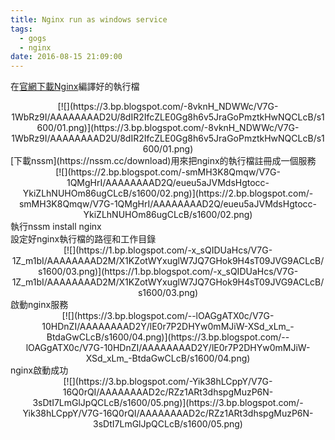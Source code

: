 ```yaml
---
title: Nginx run as windows service
tags:
  - gogs
  - nginx
date: 2016-08-15 21:09:00
---
```


在[官網下載Nginx](https://nginx.org/en/download.html)編譯好的執行檔
<div class="separator" style="clear: both; text-align: center;">[![](https://3.bp.blogspot.com/-8vknH_NDWWc/V7G-1WbRz9I/AAAAAAAAD2U/8dIR2IfcZLE0Gg8h6v5JraGoPmztkHwNQCLcB/s1600/01.png)](https://3.bp.blogspot.com/-8vknH_NDWWc/V7G-1WbRz9I/AAAAAAAAD2U/8dIR2IfcZLE0Gg8h6v5JraGoPmztkHwNQCLcB/s1600/01.png)</div><div>
</div><div>[下載nssm](https://nssm.cc/download)用來把nginx的執行檔註冊成一個服務</div><div class="separator" style="clear: both; text-align: center;">[![](https://2.bp.blogspot.com/-smMH3K8Qmqw/V7G-1QMgHrI/AAAAAAAAD2Q/eueu5aJVMdsHgtocc-YkiZLhNUHOm86ugCLcB/s1600/02.png)](https://2.bp.blogspot.com/-smMH3K8Qmqw/V7G-1QMgHrI/AAAAAAAAD2Q/eueu5aJVMdsHgtocc-YkiZLhNUHOm86ugCLcB/s1600/02.png)</div><div>
</div><div>執行nssm install nginx</div><div>設定好nginx執行檔的路徑和工作目錄</div><div class="separator" style="clear: both; text-align: center;">[![](https://1.bp.blogspot.com/-x_sQIDUaHcs/V7G-1Z_m1bI/AAAAAAAAD2M/X1KZotWYxuglW7JQ7GHok9H4sT09JVG9ACLcB/s1600/03.png)](https://1.bp.blogspot.com/-x_sQIDUaHcs/V7G-1Z_m1bI/AAAAAAAAD2M/X1KZotWYxuglW7JQ7GHok9H4sT09JVG9ACLcB/s1600/03.png)</div><div>
</div><div>啟動nginx服務</div><div class="separator" style="clear: both; text-align: center;">[![](https://3.bp.blogspot.com/--lOAGgATX0c/V7G-10HDnZI/AAAAAAAAD2Y/lE0r7P2DHYw0mMJiW-XSd_xLm_-BtdaGwCLcB/s1600/04.png)](https://3.bp.blogspot.com/--lOAGgATX0c/V7G-10HDnZI/AAAAAAAAD2Y/lE0r7P2DHYw0mMJiW-XSd_xLm_-BtdaGwCLcB/s1600/04.png)</div><div>
</div><div>nginx啟動成功</div><div class="separator" style="clear: both; text-align: center;">[![](https://3.bp.blogspot.com/-Yik38hLCppY/V7G-16Q0rQI/AAAAAAAAD2c/RZz1ARt3dhspgMuzP6N-3sDtI7LmGlJpQCLcB/s1600/05.png)](https://3.bp.blogspot.com/-Yik38hLCppY/V7G-16Q0rQI/AAAAAAAAD2c/RZz1ARt3dhspgMuzP6N-3sDtI7LmGlJpQCLcB/s1600/05.png)</div><div>
</div><div>
</div>